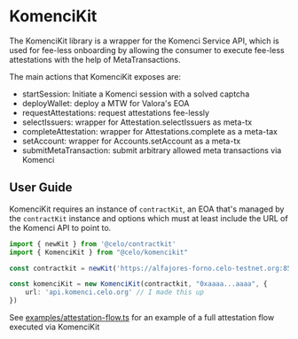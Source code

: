 # KomenciKit

The KomenciKit library is a wrapper for the Komenci Service API, which is used for fee-less onboarding by allowing 
the consumer to execute fee-less attestations with the help of MetaTransactions.

The main actions that KomenciKit exposes are:

- startSession: Initiate a Komenci session with a solved captcha
- deployWallet: deploy a MTW for Valora's EOA
- requestAttestations: request attestations fee-lessly 
- selectIssuers: wrapper for Attestation.selectIssuers as meta-tx
- completeAttestation: wrapper for Attestations.complete as a meta-tax
- setAccount: wrapper for Accounts.setAccount as a meta-tx
- submitMetaTransaction: submit arbitrary allowed meta transactions via Komenci

## User Guide

KomenciKit requires an instance of `contractKit`, an EOA that's managed by the `contractKit` instance and
options which must at least include the URL of the Komenci API to point to.

```ts
import { newKit } from '@celo/contractkit'
import { KomenciKit } from "@celo/komencikit"

const contractkit = newKit('https://alfajores-forno.celo-testnet.org:8545')

const komenciKit = new KomenciKit(contractkit, "0xaaaa...aaaa", {
    url: 'api.komenci.celo.org' // I made this up
})
```

See [examples/attestation-flow.ts](./examples/attestation-flow.ts) for an example of a full attestation flow executed via KomenciKit
